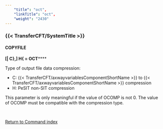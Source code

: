 ```yaml
---
    "title": "oct",
    "linkTitle": "oct",
    "weight": "2430"
---
```

<span id="oct"></span>

### {{< TransferCFT/SystemTitle  >}}

#### COPYFILE

**********[******&#124; C},] <span class="underline">H</span>{ = OCT********

Type of output file data compression:

- C: {{< TransferCFT/axwayvariablesComponentShortName  >}}
    to {{< TransferCFT/axwayvariablesComponentShortName  >}} compression
- H: PeSIT non-SIT
    compression

This parameter is only meaningful if the value of OCOMP is not 0. The
value of OCOMP must be compatible with the compression type.

 

[Return to Command index](../../)
